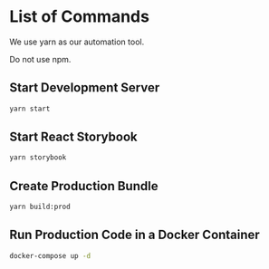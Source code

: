 # List of Commands

We use yarn as our automation tool. 

Do not use npm.

## Start Development Server

```bash
yarn start
```

## Start React Storybook

```bash
yarn storybook
```

## Create Production Bundle

```bash
yarn build:prod
```

## Run Production Code in a Docker Container

```bash
docker-compose up -d
```